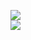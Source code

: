 [![](https://img.shields.io/badge/Made%20With-Github%20Spray-lightgrey.svg?style=for-the-badge&logo=github)](https://github.com/Annihil/github-spray#1161)  
[![](https://i.imgur.com/2DrTn0Z.gif)](https://github.com/Annihil/github-spray)